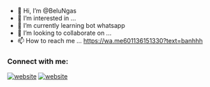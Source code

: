

- 👋 Hi, I’m @BeluNgas
- 👀 I’m interested in ...
- 🌱 I’m currently learning bot whatsapp
- 💞️ I’m looking to collaborate on ...
- 📫 How to reach me ...
https://wa.me601136151330?text=banhhh

### Connect with me:

[![website](./img/youtube-light.svg)](https://youtube.com/channel/UCOIWspCK8CIaWfF59CQXtag#gh-light-mode-only)
[![website](./img/youtube-dark.svg)](https://youtube.com/channel/UCOIWspCK8CIaWfF59CQXtag#gh-dark-mode-only)
&nbsp;&nbsp;


<!---
BeluNgas/BeluNgas is a ✨ special ✨ repository because its `README.md` (this file) appears on your GitHub profile.
You can click the Preview link to take a look at your changes.
--->



